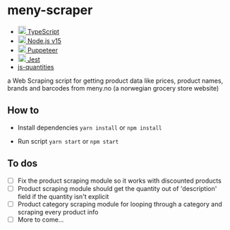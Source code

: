 # meny-scraper

- [<img height="18px" src="https://raw.githubusercontent.com/tomchen/stack-icons/3d586ebac68a43c8358d030ee96c9e07afeff489/logos/typescript-icon.svg" alt="typescript logo" /> TypeScript](https://www.typescriptlang.org/)
- [<img height="18px" src="https://raw.githubusercontent.com/tomchen/stack-icons/3d586ebac68a43c8358d030ee96c9e07afeff489/logos/nodejs-icon.svg" alt="node.js logo" /> Node.js v15](https://www.nodejs.org/)
- [<img height="18px" src="https://raw.githubusercontent.com/tomchen/stack-icons/3d586ebac68a43c8358d030ee96c9e07afeff489/logos/puppeteer.svg" alt="puppeteer logo" /> Puppeteer](https://pptr.dev/)
- [<img height="18px" src="https://raw.githubusercontent.com/tomchen/stack-icons/3d586ebac68a43c8358d030ee96c9e07afeff489/logos/jest.svg" alt="puppeteer logo" /> Jest](https://jestjs.io/)
- [js-quantities](https://www.npmjs.com/package/js-quantities)

a Web Scraping script for getting product data like prices, product names, brands and barcodes from meny.no (a norwegian grocery store website)

## How to

- Install dependencies
  `yarn install` or `npm install`

- Run script
  `yarn start` or `npm start`

## To dos

- [ ] Fix the product scraping module so it works with discounted products
- [ ] Product scraping module should get the quantity out of 'description' field if the quantity isn't explicit
- [ ] Product category scraping module for looping through a category and scraping every product info
- [ ] More to come...
